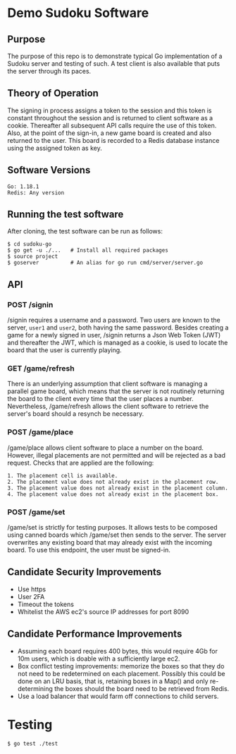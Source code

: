 # Demo Sudoku Software

## Purpose

The purpose of this repo is to demonstrate typical Go implementation of a Sudoku server and testing of such.  A test client is also available that puts the server through its paces.

## Theory of Operation
The signing in process assigns a token to the session and this token is constant throughout the session and is returned to client software as a cookie.  Thereafter all subsequent API calls require the use of this token.  Also, at the point of the sign-in, a new game board is created and also returned to the user. This board is  recorded to a Redis database instance using the assigned token as key.

## Software Versions
    Go: 1.18.1
    Redis: Any version

## Running the test software
After cloning, the test software can be run as follows:

    $ cd sudoku-go
    $ go get -u ./...   # Install all required packages
    $ source project  
    $ goserver          # An alias for go run cmd/server/server.go      

## API

### POST /signin
/signin requires a username and a password. Two users are known to the server, `user1` and `user2`, both having the same password. Besides creating a game for a newly signed in user, /signin returns a Json Web Token (JWT) and thereafter the JWT, which is managed as a cookie, is used to locate the board that the user is currently playing.

### GET /game/refresh
There is an underlying assumption that client software is managing a parallel game board, which means that the server is not routinely returning the board to the client every time that the user places a number.  Nevertheless, /game/refresh allows the client software to retrieve the server's board should a resynch be necessary.  

### POST /game/place
/game/place allows client software to place a number on the board.  However, illegal placements are not permitted and will be rejected as a bad request.  Checks that are applied are the following:

    1. The placement cell is available.
    2. The placement value does not already exist in the placement row.
    3. The placement value does not already exist in the placement column.
    4. The placement value does not already exist in the placement box.

### POST /game/set
/game/set is strictly for testing purposes.  It allows tests to be composed using canned boards which /game/set then sends to the server.  The server overwrites any existing board that may already exist with the incoming board.  To use this endpoint, the user must be signed-in.

## Candidate Security Improvements
*   Use https
*   User 2FA
*   Timeout the tokens
*   Whitelist the AWS ec2's source IP addresses for port 8090

## Candidate Performance Improvements
*   Assuming each board requires 400 bytes, this would require 4Gb for 10m users, which is doable with a sufficiently large ec2.
*   Box conflict testing improvements: memorize the boxes so that they do not need to be redetermined on each placement.  Possibly this could be done on an LRU basis, that is, retaining boxes in a Map() and only re-determining the boxes should the board need to be retrieved from Redis.
*   Use a load balancer that would farm off connections to child servers.

# Testing

    $ go test ./test








